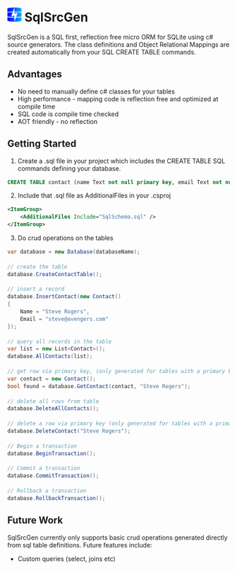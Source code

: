 # <img src="Icon/SqlSrcGen.svg" width="32">  SqlSrcGen
SqlSrcGen is a SQL first, reflection free micro ORM for SQLite using c# source generators.
The class definitions and Object Relational Mappings are created automatically from your SQL CREATE TABLE commands.

## Advantages
* No need to manually define c# classes for your tables
* High performance - mapping code is reflection free and optimized at compile time
* SQL code is compile time checked
* AOT friendly - no reflection 

## Getting Started
1. Create a .sql file in your project which includes the CREATE TABLE SQL commands defining your database.
```sql
CREATE TABLE contact (name Text not null primary key, email Text not null);
```

2. Include that .sql file as AdditionalFiles in your .csproj

```xml
<ItemGroup>
    <AdditionalFiles Include="SqlSchema.sql" />
</ItemGroup>
```
3. Do crud operations on the tables

```c#
var database = new Database(databaseName);

// create the table
database.CreateContactTable();

// insert a record
database.InsertContact(new Contact() 
{ 
    Name = "Steve Rogers", 
    Email = "steve@avengers.com"
});

// query all records in the table
var list = new List<Contact>();
database.AllContacts(list);

// get row via primary key, (only generated for tables with a primary key)
var contact = new Contact();
bool found = database.GetContact(contact, "Steve Rogers");

// delete all rows from table
database.DeleteAllContacts();

// delete a row via primary key (only generated for tables with a primary key)
database.DeleteContact("Steve Rogers");

// Begin a transaction
database.BeginTransaction();

// Commit a transaction
database.CommitTransaction();

// Rollback a transaction
database.RollbackTransaction();
```

## Future Work
SqlSrcGen currently only supports basic crud operations generated directly from sql table definitions. Future features include:
* Custom queries (select, joins etc)

